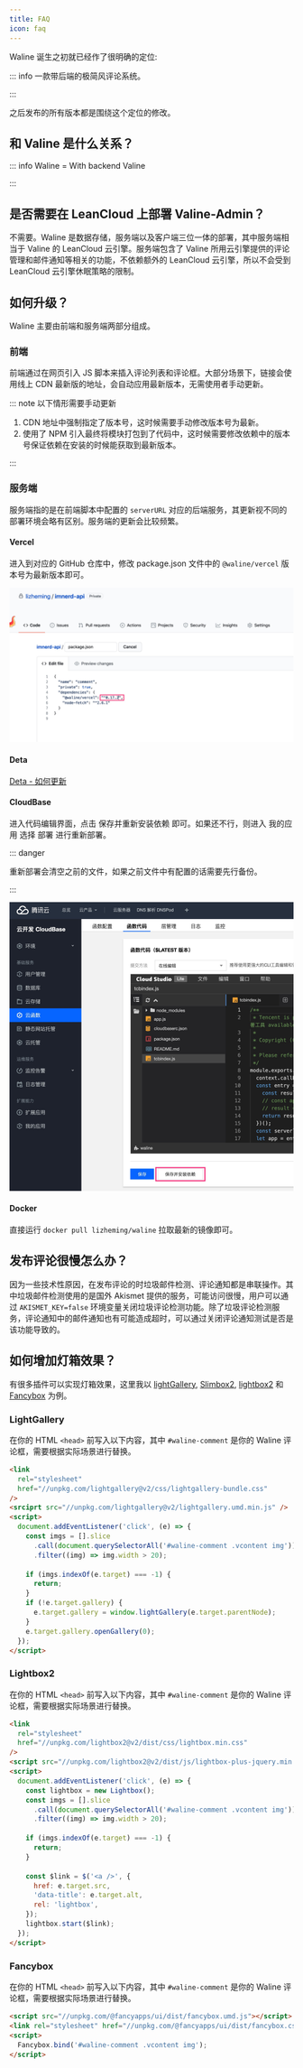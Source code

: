 ```yaml
---
title: FAQ
icon: faq
---
```


Waline 诞生之初就已经作了很明确的定位:

::: info 一款带后端的极简风评论系统。

:::

之后发布的所有版本都是围绕这个定位的修改。

## 和 Valine 是什么关系？

::: info Waline = With backend Valine

:::

## 是否需要在 LeanCloud 上部署 Valine-Admin？

不需要。Waline 是数据存储，服务端以及客户端三位一体的部署，其中服务端相当于 Valine 的 LeanCloud 云引擎。服务端包含了 Valine 所用云引擎提供的评论管理和邮件通知等相关的功能，不依赖额外的 LeanCloud 云引擎，所以不会受到 LeanCloud 云引擎休眠策略的限制。

## 如何升级？

Waline 主要由前端和服务端两部分组成。

### 前端

前端通过在网页引入 JS 脚本来插入评论列表和评论框。大部分场景下，链接会使用线上 CDN 最新版的地址，会自动应用最新版本，无需使用者手动更新。

::: note 以下情形需要手动更新

1. CDN 地址中强制指定了版本号，这时候需要手动修改版本号为最新。
1. 使用了 NPM 引入最终将模块打包到了代码中，这时候需要修改依赖中的版本号保证依赖在安装的时候能获取到最新版本。

:::

### 服务端

服务端指的是在前端脚本中配置的 `serverURL` 对应的后端服务，其更新视不同的部署环境会略有区别。服务端的更新会比较频繁。

#### Vercel

进入到对应的 GitHub 仓库中，修改 package.json 文件中的 `@waline/vercel` 版本号为最新版本即可。

![vercel](./assets/vercel-update.png)

#### Deta

[Deta - 如何更新](../guide/server/deta.md#deta-%E5%A6%82%E4%BD%95%E6%9B%B4%E6%96%B0)

#### CloudBase

进入代码编辑界面，点击 <kbd>保存并重新安装依赖</kbd> 即可。如果还不行，则进入 <kbd>我的应用</kbd> 选择 <kbd>部署</kbd> 进行重新部署。

::: danger

重新部署会清空之前的文件，如果之前文件中有配置的话需要先行备份。

:::

![cloudBase](./assets/cloudbase-update.jpg)

#### Docker

直接运行 `docker pull lizheming/waline` 拉取最新的镜像即可。

## 发布评论很慢怎么办？

因为一些技术性原因，在发布评论的时垃圾邮件检测、评论通知都是串联操作。其中垃圾邮件检测使用的是国外 Akismet 提供的服务，可能访问很慢，用户可以通过 `AKISMET_KEY=false` 环境变量关闭垃圾评论检测功能。除了垃圾评论检测服务，评论通知中的邮件通知也有可能造成超时，可以通过关闭评论通知测试是否是该功能导致的。

## 如何增加灯箱效果？

有很多插件可以实现灯箱效果，这里我以 [lightGallery](https://www.lightgalleryjs.com/), [Slimbox2](https://www.digitalia.be/software/slimbox2/), [lightbox2](https://lokeshdhakar.com/projects/lightbox2/) 和 [Fancybox](https://fancyapps.com/docs/ui/fancybox/) 为例。

### LightGallery

在你的 HTML `<head>` 前写入以下内容，其中 `#waline-comment` 是你的 Waline 评论框，需要根据实际场景进行替换。

```html
<link
  rel="stylesheet"
  href="//unpkg.com/lightgallery@v2/css/lightgallery-bundle.css"
/>
<srciprt src="//unpkg.com/lightgallery@v2/lightgallery.umd.min.js" />
<script>
  document.addEventListener('click', (e) => {
    const imgs = [].slice
      .call(document.querySelectorAll('#waline-comment .vcontent img'))
      .filter((img) => img.width > 20);

    if (imgs.indexOf(e.target) === -1) {
      return;
    }
    if (!e.target.gallery) {
      e.target.gallery = window.lightGallery(e.target.parentNode);
    }
    e.target.gallery.openGallery(0);
  });
</script>
```

<!--
### Slimbox2

在你的 HTML `<head>` 前写入以下内容，其中 `#waline-comment` 是你的 Waline 评论框，需要根据实际场景进行替换。

```html
<link
  rel="stylesheet"
  href="//cdn.jsdelivr.net/gh/cbeyls/slimbox/css/slimbox2.css"
/>
<script src="//unpkg.com/jquery@v1/dist/jquery.min.js"></script>
<script src="//cdn.jsdelivr.net/gh/cbeyls/slimbox/js/slimbox2.js"></script>
<script>
  document.addEventListener('click', (e) => {
    const imgs = [].slice
      .call(document.querySelectorAll('#waline-comment .vcontent img'))
      .filter((img) => img.width > 20);

    const idx = imgs.indexOf(e.target);
    if (idx === -1) {
      return;
    }

    $.slimbox(e.target.src, e.target.alt, {});
  });
</script>
``` -->

### Lightbox2

在你的 HTML `<head>` 前写入以下内容，其中 `#waline-comment` 是你的 Waline 评论框，需要根据实际场景进行替换。

```html
<link
  rel="stylesheet"
  href="//unpkg.com/lightbox2@v2/dist/css/lightbox.min.css"
/>
<script src="//unpkg.com/lightbox2@v2/dist/js/lightbox-plus-jquery.min.js"></script>
<script>
  document.addEventListener('click', (e) => {
    const lightbox = new Lightbox();
    const imgs = [].slice
      .call(document.querySelectorAll('#waline-comment .vcontent img'))
      .filter((img) => img.width > 20);

    if (imgs.indexOf(e.target) === -1) {
      return;
    }

    const $link = $('<a />', {
      href: e.target.src,
      'data-title': e.target.alt,
      rel: 'lightbox',
    });
    lightbox.start($link);
  });
</script>
```

### Fancybox

在你的 HTML `<head>` 前写入以下内容，其中 `#waline-comment` 是你的 Waline 评论框，需要根据实际场景进行替换。

```html
<script src="//unpkg.com/@fancyapps/ui/dist/fancybox.umd.js"></script>
<link rel="stylesheet" href="//unpkg.com/@fancyapps/ui/dist/fancybox.css" />
<script>
  Fancybox.bind('#waline-comment .vcontent img');
</script>
```
